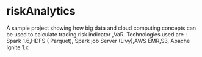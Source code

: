 # riskAnalytics
A sample project showing how big data and cloud computing concepts can be used to calculate trading risk indicator ,VaR.
Technologies used are : Spark 1.6,HDFS ( Parquet), Spark job Server (Livy),AWS EMR,S3, Apache Ignite 1.x 
